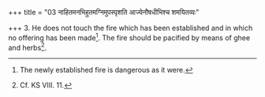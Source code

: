 +++
title = "03 नाहितमनभिहुतमग्निमुपस्पृशति आज्येनौषधीभिश्च शमयितव्यः"

+++
3. He does not touch the fire which has been established and in which no offering has been made[^1]. The fire should be pacified by means of ghee and herbs[^2].  


[^1]: The newly established fire is dangerous as it were.  

[^2]: Cf. KS VIII. 11. 
